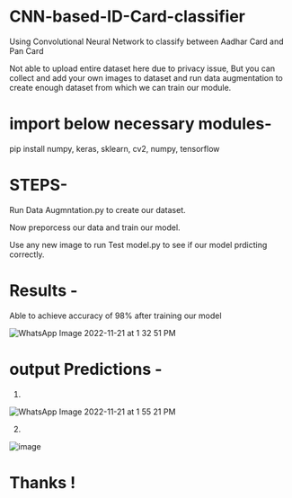 # CNN-based-ID-Card-classifier
Using Convolutional Neural Network to classify between Aadhar Card and Pan Card 

Not able to upload entire dataset here due to privacy issue, But you can collect and add your own images to dataset and run
data augmentation to create enough dataset from which we can train our module.


# import below necessary modules-

pip install
numpy,
keras,
sklearn,
cv2,
numpy,
tensorflow


# STEPS-
Run Data Augmntation.py
to create our dataset.

Now preporcess our data and train our model.

Use any new image to run Test model.py to see if our model prdicting correctly.

   
# Results -
Able to achieve accuracy of 98% after training our model 

![WhatsApp Image 2022-11-21 at 1 32 51 PM](https://user-images.githubusercontent.com/70071334/202996635-4d116510-2d50-49af-9468-b39457305895.jpeg)

# output Predictions -
1)
![WhatsApp Image 2022-11-21 at 1 55 21 PM](https://user-images.githubusercontent.com/70071334/203001188-649cda18-7503-4ade-84b5-e0d4c3e92e9e.jpeg)

2)
![image](https://user-images.githubusercontent.com/70071334/203001799-968e40fe-f822-4785-aedd-533917074394.png)
 
# Thanks !



